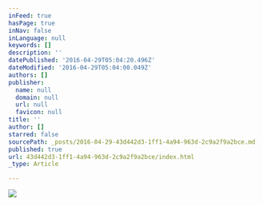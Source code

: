```yaml
---
inFeed: true
hasPage: true
inNav: false
inLanguage: null
keywords: []
description: ''
datePublished: '2016-04-29T05:04:20.496Z'
dateModified: '2016-04-29T05:04:00.049Z'
authors: []
publisher:
  name: null
  domain: null
  url: null
  favicon: null
title: ''
author: []
starred: false
sourcePath: _posts/2016-04-29-43d442d3-1ff1-4a94-963d-2c9a2f9a2bce.md
published: true
url: 43d442d3-1ff1-4a94-963d-2c9a2f9a2bce/index.html
_type: Article

---
```

![](https://the-grid-user-content.s3-us-west-2.amazonaws.com/5bb8f899-d0b9-40f2-9dc0-e4b3f9a55ad1.jpg)